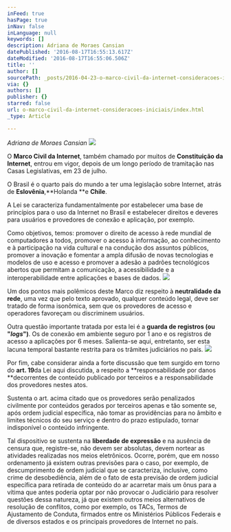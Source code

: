 ```yaml
---
inFeed: true
hasPage: true
inNav: false
inLanguage: null
keywords: []
description: Adriana de Moraes Cansian
datePublished: '2016-08-17T16:55:13.617Z'
dateModified: '2016-08-17T16:55:06.506Z'
title: ''
author: []
sourcePath: _posts/2016-04-23-o-marco-civil-da-internet-consideracoes-iniciais.md
via: {}
authors: []
publisher: {}
starred: false
url: o-marco-civil-da-internet-consideracoes-iniciais/index.html
_type: Article

---
```

_Adriana de Moraes Cansian_
![](https://the-grid-user-content.s3-us-west-2.amazonaws.com/ea8b592e-2141-4a51-a58d-da1a26c2ce6d.jpg)

O **Marco Civil da Internet**, também chamado por muitos de **Constituição da Internet**, entrou em vigor, depois de um longo período de tramitação nas Casas Legislativas, em 23 de julho.

O Brasil é o quarto país do mundo a ter uma legislação sobre Internet, atrás de **Eslovênia**,**Holanda **e **Chile**.

A Lei se caracteriza fundamentalmente por estabelecer uma base de princípios para o uso da Internet no Brasil e estabelecer direitos e deveres para usuários e provedores de conexão e aplicação, por exemplo.

Como objetivos, temos: promover o direito de acesso à rede mundial de computadores a todos, promover o acesso à informação, ao conhecimento e à participação na vida cultural e na condução dos assuntos públicos, promover a inovação e fomentar a ampla difusão de novas tecnologias e modelos de uso e acesso e promover a adesão a padrões tecnológicos abertos que permitam a comunicação, a acessibilidade e a interoperabilidade entre aplicações e bases de dados.
![](https://the-grid-user-content.s3-us-west-2.amazonaws.com/f71cc3e4-38bd-426f-8138-f4a4bc1eafbc.jpg)

Um dos pontos mais polêmicos deste Marco diz respeito à **neutralidade da rede**, uma vez que pelo texto aprovado, qualquer conteúdo legal, deve ser tratado de forma isonômica, sem que os provedores de acesso e operadores favoreçam ou discriminem usuários.

Outra questão importante tratada por esta lei é a **guarda de registros (ou "_logs_")**. Os de conexão em ambiente seguro por 1 ano e os registros de acesso a aplicações por 6 meses. Salienta-se aqui, entretanto, ser esta lacuna temporal bastante restrita para os trâmites judiciários no país.
![](https://the-grid-user-content.s3-us-west-2.amazonaws.com/d9abe97c-73ab-49a2-a16e-80ece19b6f56.jpg)

Por fim, cabe considerar ainda a forte discussão que tem surgido em torno do **art. 19**da Lei aqui discutida, a respeito a **responsabilidade por danos **decorrentes de conteúdo publicado por terceiros e a responsabilidade dos provedores nestes atos.

Sustenta o art. acima citado que os provedores serão penalizados civilmente por conteúdos gerados por terceiros apenas e tão somente se, após ordem judicial específica, não tomar as providências para no âmbito e limites técnicos do seu serviço e dentro do prazo estipulado, tornar indisponível o conteúdo infringente.

Tal dispositivo se sustenta na **liberdade de expressão** e na ausência de censura que, registre-se, não devem ser absolutas, devem nortear as atividades realizadas nos meios eletrônicos. Ocorre, porém, que em nosso ordenamento já existem outras previsões para o caso, por exemplo, de descumprimento de ordem judicial que se caracteriza, inclusive, como crime de desobediência, além de o fato de esta previsão de ordem judicial específica para retirada de conteúdo do ar acarretar mais um ônus para a vítima que antes poderia optar por não provocar o Judiciário para resolver questões dessa natureza, já que existem outros meios alternativos de resolução de conflitos, como por exemplo, os TACs, Termos de Ajustamento de Conduta, firmados entre os Ministérios Públicos Federais e de diversos estados e os principais provedores de Internet no país.